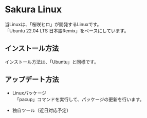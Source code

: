 # Sakura Linux

当Linuxは、「桜咲ヒロ」が開発するLinuxです。<br>
「Ubuntu 22.04 LTS 日本語Remix」をベースにしています。<br>

## インストール方法<br>
インストール方法は、「Ubuntu」と同様です。<br>

## アップデート方法<br>
- Linuxパッケージ<br>
　「pacup」コマンドを実行して、パッケージの更新を行います。<br>

- 独自ツール（近日対応予定）<br>
